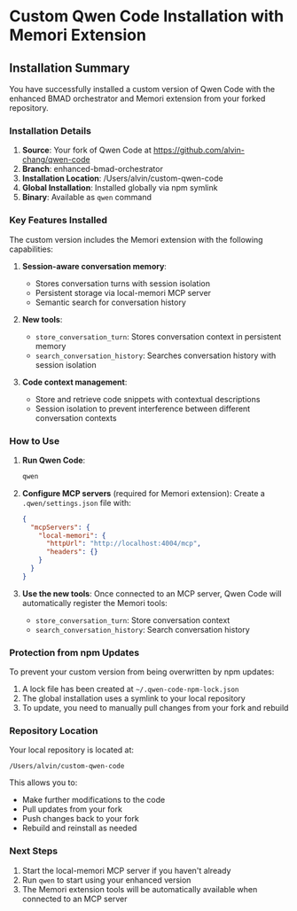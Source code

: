 # Custom Qwen Code Installation with Memori Extension

## Installation Summary

You have successfully installed a custom version of Qwen Code with the enhanced BMAD orchestrator and Memori extension from your forked repository.

### Installation Details

1. **Source**: Your fork of Qwen Code at https://github.com/alvin-chang/qwen-code
2. **Branch**: enhanced-bmad-orchestrator
3. **Installation Location**: /Users/alvin/custom-qwen-code
4. **Global Installation**: Installed globally via npm symlink
5. **Binary**: Available as `qwen` command

### Key Features Installed

The custom version includes the Memori extension with the following capabilities:

1. **Session-aware conversation memory**:
   - Stores conversation turns with session isolation
   - Persistent storage via local-memori MCP server
   - Semantic search for conversation history

2. **New tools**:
   - `store_conversation_turn`: Stores conversation context in persistent memory
   - `search_conversation_history`: Searches conversation history with session isolation

3. **Code context management**:
   - Store and retrieve code snippets with contextual descriptions
   - Session isolation to prevent interference between different conversation contexts

### How to Use

1. **Run Qwen Code**:
   ```bash
   qwen
   ```

2. **Configure MCP servers** (required for Memori extension):
   Create a `.qwen/settings.json` file with:
   ```json
   {
     "mcpServers": {
       "local-memori": {
         "httpUrl": "http://localhost:4004/mcp",
         "headers": {}
       }
     }
   }
   ```

3. **Use the new tools**:
   Once connected to an MCP server, Qwen Code will automatically register the Memori tools:
   - `store_conversation_turn`: Store conversation context
   - `search_conversation_history`: Search conversation history

### Protection from npm Updates

To prevent your custom version from being overwritten by npm updates:
1. A lock file has been created at `~/.qwen-code-npm-lock.json`
2. The global installation uses a symlink to your local repository
3. To update, you need to manually pull changes from your fork and rebuild

### Repository Location

Your local repository is located at:
```
/Users/alvin/custom-qwen-code
```

This allows you to:
- Make further modifications to the code
- Pull updates from your fork
- Push changes back to your fork
- Rebuild and reinstall as needed

### Next Steps

1. Start the local-memori MCP server if you haven't already
2. Run `qwen` to start using your enhanced version
3. The Memori extension tools will be automatically available when connected to an MCP server